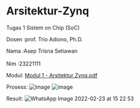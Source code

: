 # Arsitektur-Zynq
Tugas 1 Sistem on Chip (SoC)

Dosen :prof. Trio Adiono, Ph.D.

Nama :Asep Trisna Setiawan <br></br>
Nim  :23221111

Modul:
[Modul 1 - Arsitektur Zynq.pdf](https://github.com/Aseptrisna/Arsitektur-Zynq/files/8122794/Modul.1.-.Arsitektur.Zynq.pdf)

Prosess:
![image](https://user-images.githubusercontent.com/37206482/155282892-b4e43396-cd3a-436b-8800-de2156f3df55.png)
![image](https://user-images.githubusercontent.com/37206482/155282926-d97b7369-cbd6-4a65-be63-da4d16fdd893.png)

Result:
![WhatsApp Image 2022-02-23 at 15 22 53](https://user-images.githubusercontent.com/37206482/155283398-7f25f7c1-cec2-4d14-9dce-460c2ac7b44a.jpeg)
